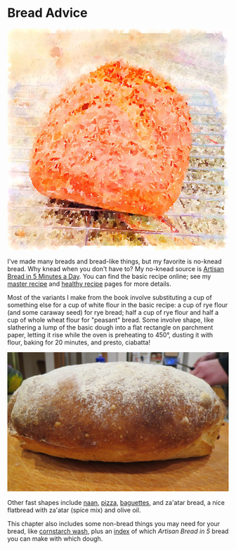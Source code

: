 # Bread Advice

![watercolor rye](../images/ryeno5wc.png)

I've made many breads and bread-like things, but my favorite is no-knead bread.  Why knead when you don't have to?  My no-knead source is [Artisan Bread in 5 Minutes a Day](http://www.artisanbreadinfive.com/).  You can find the basic recipe online; see my [master recipe](../bread/master.md) and [healthy recipe](../bread/healthy.md) pages for more details.

Most of the variants I make from the book involve substituting a cup of something else for a cup of white flour in the basic recipe:  a cup of rye flour (and some caraway seed) for rye bread; half a cup of rye flour and half a cup of whole wheat flour for "peasant" bread.  Some involve shape, like slathering a lump of the basic dough into a flat rectangle on parchment paper, letting it rise while the oven is preheating to 450°, dusting it with flour, baking for 20 minutes, and presto, ciabatta!

![ciabatta](../images/ciabatta.png)

Other fast shapes include [naan](../bread/naan.md), [pizza](../bread/pizzaPizza.md), [baguettes](../bread/baguette.md), and za'atar bread, a nice flatbread with za'atar (spice mix) and olive oil. 

This chapter also includes some non-bread things you may need for your bread, like [cornstarch wash](../bread/cornstarch.md), plus an [index](../bread/artisanIndex.md) of which *Artisan Bread in 5* bread you can make with which dough.

